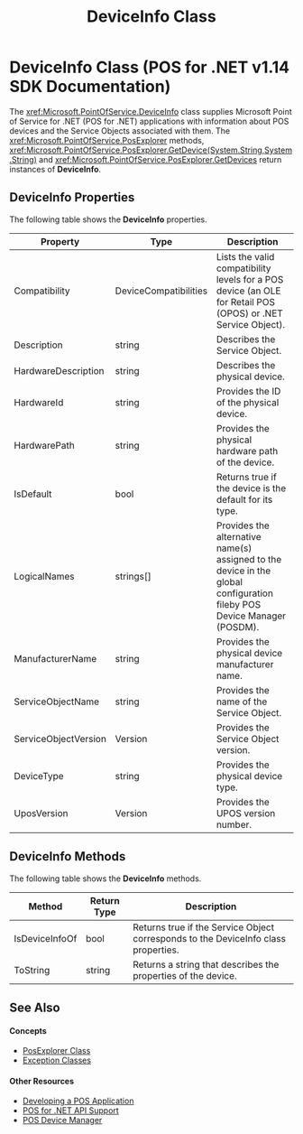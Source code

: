 ﻿---
title: DeviceInfo Class
description: DeviceInfo Class (POS for .NET v1.14 SDK Documentation)
ms.date: 03/03/2014
ms.topic: how-to
ms.custom: pos-restored-from-archive
---

# DeviceInfo Class (POS for .NET v1.14 SDK Documentation)

The <xref:Microsoft.PointOfService.DeviceInfo> class supplies Microsoft Point of Service for .NET (POS for .NET) applications with information about POS devices and the Service Objects associated with them. The <xref:Microsoft.PointOfService.PosExplorer> methods, <xref:Microsoft.PointOfService.PosExplorer.GetDevice(System.String,System.String)> and <xref:Microsoft.PointOfService.PosExplorer.GetDevices> return instances of **DeviceInfo**.

## DeviceInfo Properties

The following table shows the **DeviceInfo** properties.

| Property             | Type                  | Description                                                                                                            |
|----------------------|-----------------------|------------------------------------------------------------------------------------------------------------------------|
| Compatibility        | DeviceCompatibilities | Lists the valid compatibility levels for a POS device (an OLE for Retail POS (OPOS) or .NET Service Object).           |
| Description          | string                | Describes the Service Object.                                                                                          |
| HardwareDescription  | string                | Describes the physical device.                                                                                         |
| HardwareId           | string                | Provides the ID of the physical device.                                                                                |
| HardwarePath         | string                | Provides the physical hardware path of the device.                                                                     |
| IsDefault            | bool                  | Returns true if the device is the default for its type.                                                                |
| LogicalNames         | strings[]             | Provides the alternative name(s) assigned to the device in the global configuration fileby POS Device Manager (POSDM). |
| ManufacturerName     | string                | Provides the physical device manufacturer name.                                                                        |
| ServiceObjectName    | string                | Provides the name of the Service Object.                                                                               |
| ServiceObjectVersion | Version               | Provides the Service Object version.                                                                                   |
| DeviceType           | string                | Provides the physical device type.                                                                                     |
| UposVersion          | Version               | Provides the UPOS version number.                                                                                      |

## DeviceInfo Methods

The following table shows the **DeviceInfo** methods.

| Method         | Return Type | Description                                                                        |
|----------------|-------------|------------------------------------------------------------------------------------|
| IsDeviceInfoOf | bool        | Returns true if the Service Object corresponds to the DeviceInfo class properties. |
| ToString       | string      | Returns a string that describes the properties of the device.                      |

## See Also

#### Concepts

- [PosExplorer Class](posexplorer-class.md)
- [Exception Classes](exception-classes.md)

#### Other Resources

- [Developing a POS Application](developing-a-pos-application.md)
- [POS for .NET API Support](pos-for-net-api-support.md)
- [POS Device Manager](pos-device-manager.md)
